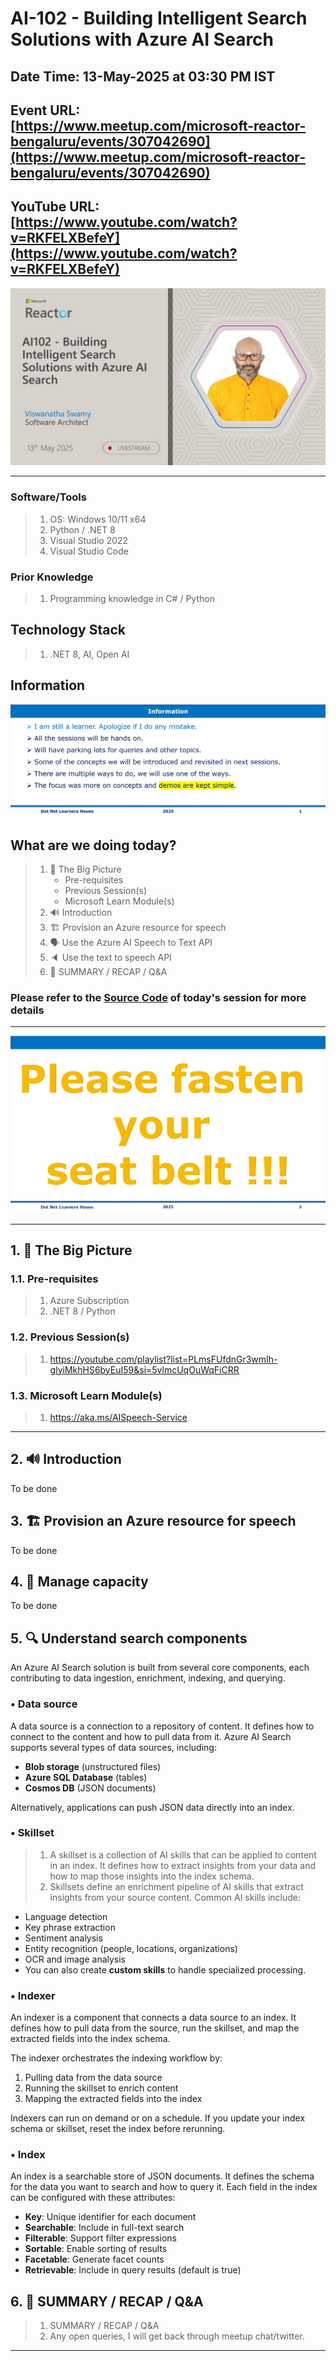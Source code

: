 # AI-102 - Building Intelligent Search Solutions with Azure AI Search

## Date Time: 13-May-2025 at 03:30 PM IST

## Event URL: [https://www.meetup.com/microsoft-reactor-bengaluru/events/307042690](https://www.meetup.com/microsoft-reactor-bengaluru/events/307042690)

## YouTube URL: [https://www.youtube.com/watch?v=RKFELXBefeY](https://www.youtube.com/watch?v=RKFELXBefeY)

![Viswanatha Swamy P K |150x150](./Documentation/Images/ViswanathaSwamyPK.PNG)

---

### Software/Tools

> 1. OS: Windows 10/11 x64
> 2. Python / .NET 8
> 3. Visual Studio 2022
> 4. Visual Studio Code

### Prior Knowledge

> 1. Programming knowledge in C# / Python

## Technology Stack

> 1. .NET 8, AI, Open AI

## Information

![Information | 100x100](../Documentation/Images/Information.PNG)

## What are we doing today?

> 1. 🔭 The Big Picture
>    - Pre-requisites
>    - Previous Session(s)
>    - Microsoft Learn Module(s)
> 2. 🔊 Introduction
> 3. 🏗️ Provision an Azure resource for speech
> 4. 🗣️ Use the Azure AI Speech to Text API
> 5. 🔈 Use the text to speech API
> 6. 🔄 SUMMARY / RECAP / Q&A

### Please refer to the [**Source Code**](https://github.com/Swamy-s-Tech-Skills-Academy-AI-ML-Data/learn-ai102) of today's session for more details

---

![Information | 100x100](../Documentation/Images/SeatBelt.PNG)

---

## 1. 🔭 The Big Picture

### 1.1. Pre-requisites

> 1. Azure Subscription
> 2. .NET 8 / Python

### 1.2. Previous Session(s)

> 1. <https://youtube.com/playlist?list=PLmsFUfdnGr3wmIh-glyiMkhHS6byEuI59&si=5vlmcUqOuWqFiCRR>

### 1.3. Microsoft Learn Module(s)

> 1. <https://aka.ms/AISpeech-Service>

---

## 2. 🔊 Introduction

To be done

## 3. 🏗️ Provision an Azure resource for speech

To be done

## 4. 🔋 Manage capacity

To be done

## 5. 🔍 Understand search components

An Azure AI Search solution is built from several core components, each contributing to data ingestion, enrichment, indexing, and querying.

### • Data source

A data source is a connection to a repository of content. It defines how to connect to the content and how to pull data from it. Azure AI Search supports several types of data sources, including:

- **Blob storage** (unstructured files)
- **Azure SQL Database** (tables)
- **Cosmos DB** (JSON documents)

Alternatively, applications can push JSON data directly into an index.

### • Skillset

> 1. A skillset is a collection of AI skills that can be applied to content in an index. It defines how to extract insights from your data and how to map those insights into the index schema.
> 1. Skillsets define an enrichment pipeline of AI skills that extract insights from your source content. Common AI skills include:

- Language detection
- Key phrase extraction
- Sentiment analysis
- Entity recognition (people, locations, organizations)
- OCR and image analysis
- You can also create **custom skills** to handle specialized processing.

### • Indexer

An indexer is a component that connects a data source to an index. It defines how to pull data from the source, run the skillset, and map the extracted fields into the index schema.

The indexer orchestrates the indexing workflow by:

1. Pulling data from the data source
2. Running the skillset to enrich content
3. Mapping the extracted fields into the index

Indexers can run on demand or on a schedule. If you update your index schema or skillset, reset the index before rerunning.

### • Index

An index is a searchable store of JSON documents. It defines the schema for the data you want to search and how to query it.
Each field in the index can be configured with these attributes:

- **Key**: Unique identifier for each document
- **Searchable**: Include in full-text search
- **Filterable**: Support filter expressions
- **Sortable**: Enable sorting of results
- **Facetable**: Generate facet counts
- **Retrievable**: Include in query results (default is true)

## 6. 🔄 SUMMARY / RECAP / Q&A

> 1. SUMMARY / RECAP / Q&A
> 2. Any open queries, I will get back through meetup chat/twitter.

---
